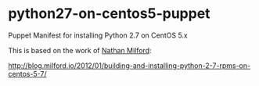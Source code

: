 python27-on-centos5-puppet
==========================

Puppet Manifest for installing Python 2.7 on CentOS 5.x

This is based on the work of [Nathan Milford][1]:

http://blog.milford.io/2012/01/building-and-installing-python-2-7-rpms-on-centos-5-7/

[1]: https://github.com/nmilford
